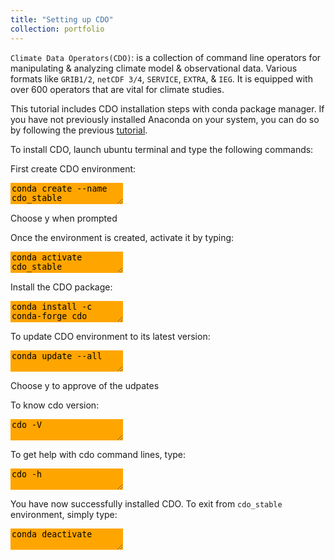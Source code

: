 ```yaml
---
title: "Setting up CDO"
collection: portfolio
---
```

`Climate Data Operators(CDO)`: is a collection of command line operators for manipulating & analyzing climate model & observational data. Various formats like `GRIB1/2`, `netCDF 3/4`, `SERVICE`, `EXTRA`, & `IEG`. It is equipped with over 600 operators that are vital for climate studies. 

This tutorial includes CDO installation steps with conda package manager. If you have not previously installed Anaconda on your system, you can do so by following the previous [tutorial](https://yonsci.github.io/yon_academic//portfolio/portfolio-2/).

To install CDO, launch ubuntu terminal and type the following commands:  

First create CDO environment:
<textarea style="border: none;background-color:orange;">
conda create --name cdo_stable
</textarea>  
Choose y when prompted 

Once the environment is created, activate it by typing:  
<textarea style="border: none;background-color:orange;">
conda activate cdo_stable	
</textarea>

Install the CDO package:  
<textarea style="border: none;background-color:orange;">
conda install -c conda-forge cdo
</textarea>

To update CDO environment to its latest version:  
<textarea style="border: none;background-color:orange;">
conda update --all  
</textarea>  
Choose y to approve of the udpates

To know cdo version:  
<textarea style="border: none;background-color:orange;">
cdo -V 
</textarea>

To get help with cdo command lines, type:  
<textarea style="border: none;background-color:orange;">
cdo -h
</textarea>

You have now successfully installed CDO. To exit from `cdo_stable` environment, simply type:  
<textarea style="border: none;background-color:orange;">
conda deactivate
</textarea>
